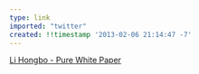 ```yaml
---
type: link
imported: "twitter"
created: !!timestamp '2013-02-06 21:14:47 -7'
---
```

[Li Hongbo - Pure White Paper](https://vimeo.com/54967505)
